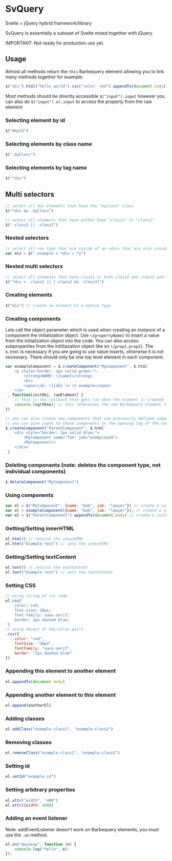# SvQuery
Svelte + jQuery hybrid framework/library

SvQuery is essentially a subsset of Svelte mixed together with jQuery.

IMPORTANT: Not ready for production use yet.

## Usage
Almost all methods return the `this` Barbequery element allowing you to link many methods together for example:
```js
$("div").html("hello world").css("color: red").appendTo(document.body)
```
Most methods should be directly accessible `$("input").input` however you can also do `$("input").el.input` to access the property from the raw element

### Selecting element by id
```js
$("#myId")
```
    
### Selecting elements by class name
```js
$(".myClass")
```

### Selecting elements by tag name
```js
$("*div")
```

## Multi selectors
```js
// select all div elements that have the "myClass" class
$("*div && .myClass")

// select all elements that have either have "class1" or "class2"
$(".class1 || .class2")
```

### Nested selectors
```js
// select all <a> tags that are inside of an <div> that are also inside of an element that has the "example" class
var els = $(".example > *div > *a")
```

### Nested multi selectors
```js
// select all elements that have class1 or both class2 and class3 and that are also inside of a <div> element
$("*div > .class1 || (.class2 && .class3)")
```
    
### Creating elements
```js
$("div") // create an element of a native type
```

### Creating components
Lets call the object parameter which is used when creating an instance of a component the initialization object. Use `\{propertyName}` to insert a value from the initialization object into the code. You can also access subproperties from the initiliazation object like so `\{prop1.prop2}`. The `$.html` is necessary if you are going to use value inserts, otherwise it is not necessary. There should only be one top level element in each component.
```js
var exampleComponent = $.createComponent("MyComponent", $.html`
    <p style="border: 2px solid green;">
        <strong>NAME: \{name}</strong>
        <br>
        <span>job: \{job} \n \t example</span>
    </p>
`, function(initObj, rawElement) {
    // this is the callback that gets run when the element is created
    console.log(this); // this references the new Barbequery element (note: doesn't exist if you use an arrow function)
})

// you can also create new components that use previously defined components
// you can give input to those components in the opening tag of the component
$.createComponent("ParentComponent", $.html`
    <div style="border: 2px solid blue;">
        <MyComponent name="Tom" job="unemployed">
        <MyComponent/>
    </div>
`)
```
    
### Deleting components (note: deletes the component type, not individual components)
```js
$.deleteComponent("MyComponent")
```

### Using components
```js
var el = $("MyComponent", {name: "bob", job: "lawyer"}) // create a custom component using $
var el = exampleComponent({name: "bob", job: "lawyer"}); // create a custom element using the function that is returned from the createComponent method
var el = $("ParentComponent").appendTo(document.body) // create a custom component that uses sub-components
```

### Getting/Setting innerHTML
```js
el.html() // returns the innerHTML
el.html("Example test") // sets the innerHTML
```

### Getting/Setting textContent
```js
el.text() // returns the textContent
el.text("Example test") // sets the textContent
```

### Setting CSS
```js
// using string of css code
el.css(`
    color: red;
    font-size: 18px;
    font-family: sans-serif;
    border: 2px dashed blue;
`)
// using object of key/value pairs
.css({
    color: "red",
    fontSize: "18px",
    fontFamily: "sans-serif",
    border: "2px dashed blue"
})
```

### Appending this element to another element
```js
el.appendTo(document.body)
```

### Appending another element to this element
```js
el.append(anotherEl)
```

### Adding classes
```js
el.addClass("example-class1", "example-class2")
```

### Removing classes
```js
el.removeClass("example-class1", "example-class2")
```

### Setting id
```js
el.setId("example-id")
```

### Setting arbitrary properties
```js
el.attr("width", "400")
el.attr({width: 400})
```

### Adding an event listener
Note: addEventListener doesn't work on Barbequery elements, you must use the `.on` method.
```js
el.on("mouseup", function (e) {
    console.log("hello", e);
});
```

<!-- ### Parsing strings as psuedo-template literals
```js
$.template("My name is ${name}", {name: "Bob"});
```

### Fetching a JSON response using the fetch API
```js
$.getJSON("https://example.com/API/endpoint", function (data) {
    console.log(data);
});

data = await $.getJSON("https://example.com/API/endpoint");
```

### Fetching a JSON response using JSONP
```js
$.getJSONP("https://example.com/API/endpoint", function (data) {
    console.log(data);
});
``` -->